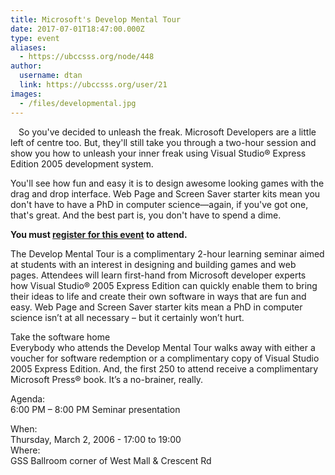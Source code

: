 ```yaml
---
title: Microsoft's Develop Mental Tour 
date: 2017-07-01T18:47:00.000Z
type: event
aliases:
  - https://ubccsss.org/node/448
author:
  username: dtan
  link: https://ubccsss.org/user/21
images:
  - /files/developmental.jpg
---
```


<div class="field field-name-body field-type-text-with-summary field-label-hidden"><div class="field-items"><div class="field-item even"><p><img src="/files/developmental.jpg" alt="" align="left" style="padding: 5px;">So you&apos;ve decided to unleash the freak. Microsoft Developers are a little left of centre too. But, they&apos;ll still take you through a two-hour session and show you how to unleash your inner freak using Visual Studio&#xAE; Express Edition 2005 development system.</p>
<p>You&apos;ll see how fun and easy it is to design awesome looking games with the drag and drop interface. Web Page and Screen Saver starter kits mean you don&apos;t have to have a PhD in computer science&#x2014;again, if you&apos;ve got one, that&apos;s great. And the best part is, you don&apos;t have to spend a dime.</p>
<p><strong>You must <a href="https://www.microsoft.com/canada/events/event_details_ww.aspx?event_id=1032289527&amp;x=35&amp;y=10">register for this event</a> to attend.</strong> </p>
<p>The Develop Mental Tour is a complimentary 2-hour learning seminar aimed at students with an interest in designing and building games and web pages. Attendees will learn first-hand from Microsoft developer experts how Visual Studio&#xAE; 2005 Express Edition can quickly enable them to bring their ideas to life and create their own software in ways that are fun and easy. Web Page and Screen Saver starter kits mean a PhD in computer science isn&#x2019;t at all necessary &#x2013; but it certainly won&#x2019;t hurt.</p>
<p>Take the software home<br>
Everybody who attends the Develop Mental Tour walks away with either a voucher for software redemption or a complimentary copy of Visual Studio 2005 Express Edition. And, the first 250 to attend receive a complimentary Microsoft Press&#xAE; book. It&#x2019;s a no-brainer, really.</p>
<p>Agenda:<br>
6:00 PM &#x2013; 8:00 PM Seminar presentation</p>
</div></div></div><div class="field field-name-field-dates field-type-datetime field-label-above"><div class="field-label">When:&#xA0;</div><div class="field-items"><div class="field-item even"><span class="date-display-single">Thursday, March 2, 2006 - <span class="date-display-range"><span class="date-display-start">17:00</span> to <span class="date-display-end">19:00</span></span></span></div></div></div><div class="field field-name-field-location field-type-text field-label-above"><div class="field-label">Where:&#xA0;</div><div class="field-items"><div class="field-item even">GSS Ballroom corner of West Mall &amp; Crescent Rd</div></div></div>    <footer>
          </footer>
